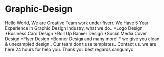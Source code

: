 # Graphic-Design
Hello World,  We are Creative Team work under fiverr. We Have 5 Year Experience in Graphic Design Industry.  what we do..  *Logo Design  *Business Card Design  *Roll Up Banner Design  *Social Media Cover Design  *Flyer Design  *Banner Design  and many more!    * we give you clean &amp; unexampled design..  Our team don't use templates..    Contact us. we are here 24 hours for help you.    Thank you  best regards  sangumyc 
